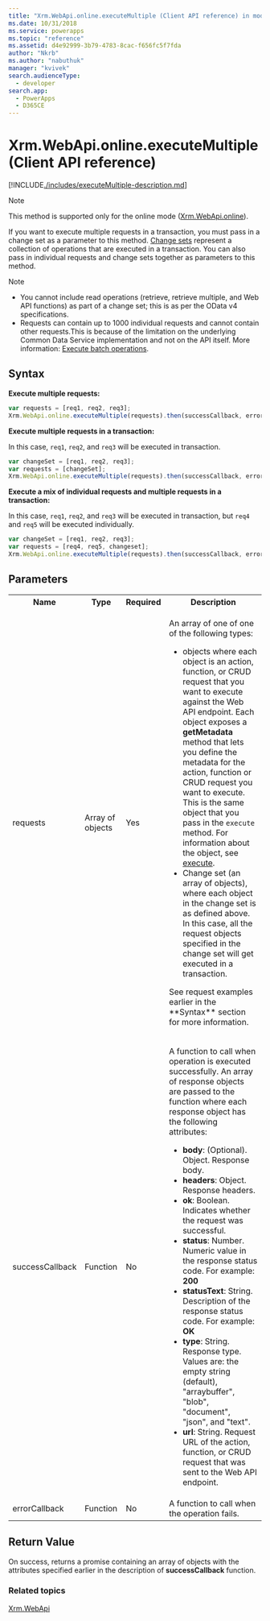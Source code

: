 ```yaml
---
title: "Xrm.WebApi.online.executeMultiple (Client API reference) in model-driven apps| MicrosoftDocs"
ms.date: 10/31/2018
ms.service: powerapps
ms.topic: "reference"
ms.assetid: d4e92999-3b79-4783-8cac-f656fc5f7fda
author: "Nkrb"
ms.author: "nabuthuk"
manager: "kvivek"
search.audienceType: 
  - developer
search.app: 
  - PowerApps
  - D365CE
---
```

# Xrm.WebApi.online.executeMultiple (Client API reference)

[!INCLUDE[./includes/executeMultiple-description.md](./includes/executeMultiple-description.md)]

> [!NOTE]
> This method is supported only for the online mode ([Xrm.WebApi.online](../online.md)). 

If you want to execute multiple requests in a transaction, you must pass in a change set as a parameter to this method. [Change sets](../../../../../common-data-service/webapi/execute-batch-operations-using-web-api.md#change-sets) represent a collection of operations that are executed in a transaction. You can also pass in individual requests and change sets together as parameters to this method.

> [!NOTE]
> - You cannot include read operations (retrieve, retrieve multiple, and Web API functions) as part of a change set; this is as per the OData v4 specifications.
> - Requests can contain up to 1000 individual requests and cannot contain other requests.This is because of the limitation on the underlying Common Data Service implementation and not on the API itself. More information: [Execute batch operations](https://docs.microsoft.com/powerapps/developer/common-data-service/webapi/execute-batch-operations-using-web-api).

## Syntax

**Execute multiple requests:**

```JavaScript
var requests = [req1, req2, req3];
Xrm.WebApi.online.executeMultiple(requests).then(successCallback, errorCallback);
```

**Execute multiple requests in a transaction:**

In this case, `req1`, `req2`, and `req3` will be executed in transaction.

```JavaScript
var changeSet = [req1, req2, req3];
var requests = [changeSet];
Xrm.WebApi.online.executeMultiple(requests).then(successCallback, errorCallback);
```


**Execute a mix of individual requests and multiple requests in a transaction:**

In this case, `req1`, `req2`, and `req3` will be executed in transaction, but `req4` and `req5` will be executed individually.

```JavaScript
var changeSet = [req1, req2, req3];
var requests = [req4, req5, changeset];
Xrm.WebApi.online.executeMultiple(requests).then(successCallback, errorCallback);
```

## Parameters

<table style="width:100%">
<tr>
<th>Name</th>
<th>Type</th>
<th>Required</th>
<th>Description</th>
</tr>
<tr>
<td>requests</td>
<td>Array of objects</td>
<td>Yes</td>
<td><p>An array of one of one of the following types:</p>
<ul>
<li>objects where each object is an action, function, or CRUD request that you want to execute against the Web API endpoint. Each object exposes a <b>getMetadata</b> method that lets you define the metadata for the action, function or CRUD request you want to execute. This is the same object that you pass in the <code>execute</code> method. For information about the object, see <a href="execute.md">execute</a>.</li>
<li>Change set (an array of objects), where each object in the change set is as defined above. In this case, all the request objects specified in the change set will get executed in a transaction.</li>
</ul>
<p>See request examples earlier in the **Syntax** section for more information.</p>
</td>
</tr>
<tr>
<td>successCallback</td>
<td>Function</td>
<td>No</td>
<td><p>A function to call when operation is executed successfully. An array of response objects are passed to the function where each response object has the following attributes:</p>
<ul>
<li><b>body</b>: (Optional). Object. Response body.</li>
<li><b>headers</b>: Object. Response headers.</li>
<li><b>ok</b>: Boolean. Indicates whether the request was successful.</li>
<li><b>status</b>: Number. Numeric value in the response status code. For example: <b>200</b></li>
<li><b>statusText</b>: String. Description of the response status code. For example: <b>OK</b></li>
<li><b>type</b>: String. Response type. Values are: the empty string (default), "arraybuffer", "blob", "document", "json", and "text".</b></li>
<li><b>url</b>: String. Request URL of the action, function, or CRUD request that was sent to the Web API endpoint.</b></li>
</ul>
</td>
</tr>
<tr>
<td>errorCallback</td>
<td>Function</td>
<td>No</td>
<td>A function to call when the operation fails.</td>
</tr>
</table>

## Return Value

On success, returns a promise containing an array of objects with the attributes specified earlier in the description of **successCallback** function.

### Related topics

[Xrm.WebApi](../../xrm-webapi.md)

